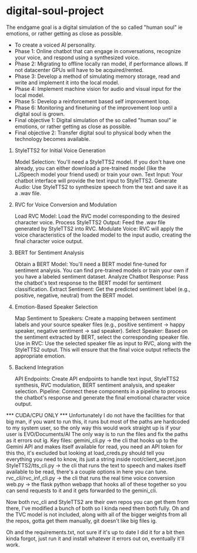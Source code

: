 # digital-soul-project
The endgame goal is a digital simulation of the so called "human soul" ie emotions, or rather getting as close as possible.

- To create a voiced AI personality.
- Phase 1: Online chatbot that can engage in conversations, recognize your voice, and respond using a synthesized voice.
- Phase 2:  Migrating to offline locally ran model, if performance allows. If not datacenter GPUs will have  to be acquired/rented.
- Phase 3: Develop a method of simulating memory storage, read and write and implement it into the local model.
- Phase 4: Implement machine vision for audio and visual input for the local model.
- Phase 5: Develop a reinforcement based self improvement loop.
- Phase 6: Monitoring and finetuning of the improvement loop until a digital soul is grown.
- Final objective 1: Digital simulation of the so called "human soul" ie emotions, or rather getting as close as possible.
- Final objective 2: Transfer digital soul to physical body when the technology becomes available.

1.  StyleTTS2 for Initial Voice Generation

    Model Selection: You'll need a StyleTTS2 model. If you don't have one already, you can either download a pre-trained model (like the LJSpeech model your friend used) or train your own.
    Text Input: Your chatbot interface will provide the text input to StyleTTS2.
    Generate Audio: Use StyleTTS2 to synthesize speech from the text and save it as a .wav file.

2.  RVC for Voice Conversion and Modulation

    Load RVC Model: Load the RVC model corresponding to the desired character voice.
    Process StyleTTS2 Output: Feed the .wav file generated by StyleTTS2 into RVC.
    Modulate Voice: RVC will apply the voice characteristics of the loaded model to the input audio, creating the final character voice output.

3.  BERT for Sentiment Analysis

    Obtain a BERT Model: You'll need a BERT model fine-tuned for sentiment analysis. You can find pre-trained models or train your own if you have a labeled sentiment dataset.
    Analyze Chatbot Response: Pass the chatbot's text response to the BERT model for sentiment classification.
    Extract Sentiment: Get the predicted sentiment label (e.g., positive, negative, neutral) from the BERT model.

4.  Emotion-Based Speaker Selection

    Map Sentiment to Speakers: Create a mapping between sentiment labels and your source speaker files (e.g., positive sentiment -> happy speaker, negative sentiment -> sad speaker).
    Select Speaker: Based on the sentiment extracted by BERT, select the corresponding speaker file.
    Use in RVC: Use the selected speaker file as input to RVC, along with the StyleTTS2 output. This will ensure that the final voice output reflects the appropriate emotion.

5.  Backend Integration

    API Endpoints: Create API endpoints to handle text input, StyleTTS2 synthesis, RVC modulation, BERT sentiment analysis, and speaker selection.
    Pipeline: Connect these components in a pipeline to process the chatbot's response and generate the final emotional character voice output.

*** CUDA/CPU ONLY ***
Unfortunately I do not have the facilities for that big man, if you want to run this, it runs but most of the paths are hardcoded to my system user, so the only way this would work straight up is if your user is EVO/Documents/AI
The only way is to run the files and fix the paths as it errors out ig.
Key files:
gemini_cli.py -> the cli that hooks up to the Gemini API and makes itself available for read, you need an API token for this tho, it's excluded but looking at load_creds.py should tell you everything you need to know, its just a string inside root/client_secret.json
StyleTTS2/tts_cli.py -> the cli that runs the text to speech and makes itself available to be read, there's a couple options in here you can tune.
rvc_cli/rvc_inf_cli.py -> the cli that runs the real time voice conversion 
web.py -> the flask python webapp that hooks all of these together so you can send requests to it and it gets forwarded to the gemini_cli.

Now both rvc_cli and StyleTTS2 are their own repos you can get them from there, I've modified a bunch of both so I kinda need them both fully. Oh and the TVC model is not included, along with all of the bigger weights from all the repos, gotta get them manually, git doesn't like big files ig.

Oh and the requirements.txt, not sure if it's up to date I did it for a bit then kinda forgot, just run it and install whatever it errors out on, eventually it'll work. 